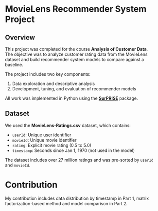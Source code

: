 # MovieLens Recommender System Project

## Overview

This project was completed for the course **Analysis of Customer Data**.  
The objective was to analyze customer rating data from the MovieLens dataset and build recommender system models to compare against a baseline.

The project includes two key components:
1. Data exploration and descriptive analysis
2. Development, tuning, and evaluation of recommender models

All work was implemented in Python using the **[SurPRISE](http://surpriselib.com/)** package.


## Dataset

We used the **MovieLens-Ratings.csv** dataset, which contains:
- `userId`: Unique user identifier
- `movieId`: Unique movie identifier
- `rating`: Explicit movie rating (0.5 to 5.0)
- `timestamp`: Seconds since Jan 1, 1970 (not used in the model)

The dataset includes over 27 million ratings and was pre-sorted by `userId` and `movieId`.

# Contribution
My contribution includes data distribution by timestamp in Part 1, matrix factorization-based method and model comparison in Part 2.
